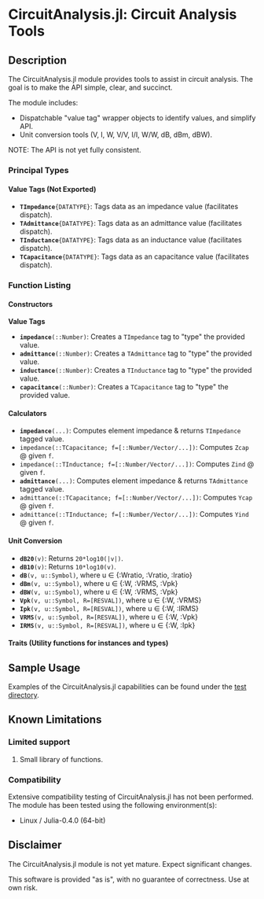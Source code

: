 # CircuitAnalysis.jl: Circuit Analysis Tools

## Description

The CircuitAnalysis.jl module provides tools to assist in circuit analysis.  The goal is to make the API simple, clear, and succinct.

The module includes:

 - Dispatchable "value tag" wrapper objects to identify values, and simplify API.
 - Unit conversion tools (V, I, W, V/V, I/I, W/W, dB, dBm, dBW).

NOTE: The API is not yet fully consistent.

### Principal Types

#### Value Tags (Not Exported)

 - **`TImpedance`**`{DATATYPE}`: Tags data as an impedance value (facilitates dispatch).
 - **`TAdmittance`**`{DATATYPE}`: Tags data as an admittance value (facilitates dispatch).
 - **`TInductance`**`{DATATYPE}`: Tags data as an inductance value (facilitates dispatch).
 - **`TCapacitance`**`{DATATYPE}`: Tags data as an capacitance value (facilitates dispatch).

### Function Listing

#### Constructors

**Value Tags**

 - **`impedance`**`(::Number)`: Creates a `TImpedance` tag to "type" the provided value.
 - **`admittance`**`(::Number)`: Creates a `TAdmittance` tag to "type" the provided value.
 - **`inductance`**`(::Number)`: Creates a `TInductance` tag to "type" the provided value.
 - **`capacitance`**`(::Number)`: Creates a `TCapacitance` tag to "type" the provided value.

#### Calculators

 - **`impedance`**`(...)`: Computes element impedance & returns `TImpedance` tagged value.
  - `impedance(::TCapacitance; f=[::Number/Vector/...])`: Computes `Zcap` @ given `f`.
  - `impedance(::TInductance; f=[::Number/Vector/...])`: Computes `Zind` @ given `f`.
 - **`admittance`**`(...)`: Computes element impedance & returns `TAdmittance` tagged value.
  - `admittance(::TCapacitance; f=[::Number/Vector/...])`: Computes `Ycap` @ given `f`.
  - `admittance(::TInductance; f=[::Number/Vector/...])`: Computes `Yind` @ given `f`.

#### Unit Conversion

 - **`dB20`**`(v)`: Returns `20*log10(|v|)`.
 - **`dB10`**`(v)`: Returns `10*log10(v)`.
 - **`dB`**`(v, u::Symbol)`, where u &isin; {:Wratio, :Vratio, :Iratio}
 - **`dBm`**`(v, u::Symbol)`, where u &isin; {:W, :VRMS, :Vpk}
 - **`dBW`**`(v, u::Symbol)`, where u &isin; {:W, :VRMS, :Vpk}
 - **`Vpk`**`(v, u::Symbol, R=[RESVAL])`, where u &isin; {:W, :VRMS}
 - **`Ipk`**`(v, u::Symbol, R=[RESVAL])`, where u &isin; {:W, :IRMS}
 - **`VRMS`**`(v, u::Symbol, R=[RESVAL])`, where u &isin; {:W, :Vpk}
 - **`IRMS`**`(v, u::Symbol, R=[RESVAL])`, where u &isin; {:W, :Ipk}

#### Traits (Utility functions for instances and types)

<a name="SampleUsage"></a>
## Sample Usage

Examples of the CircuitAnalysis.jl capabilities can be found under the [test directory](test/).

## Known Limitations

### Limited support

 1. Small library of functions.

### Compatibility

Extensive compatibility testing of CircuitAnalysis.jl has not been performed.  The module has been tested using the following environment(s):

 - Linux / Julia-0.4.0 (64-bit)

## Disclaimer

The CircuitAnalysis.jl module is not yet mature.  Expect significant changes.

This software is provided "as is", with no guarantee of correctness.  Use at own risk.
